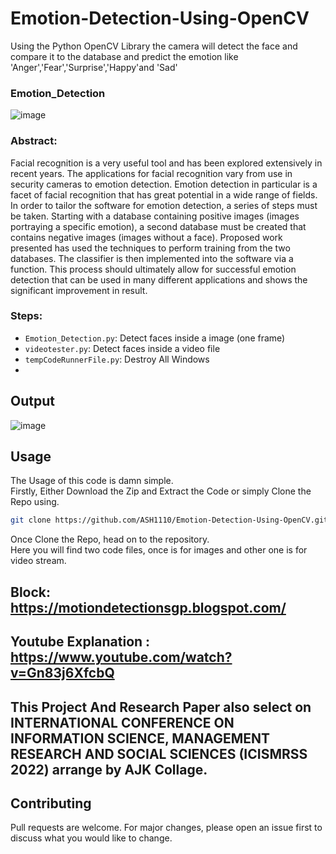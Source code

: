 # Emotion-Detection-Using-OpenCV
Using the Python OpenCV Library the camera will detect the face and compare it to the database and predict the emotion like 'Anger','Fear','Surprise','Happy'and 'Sad'
### Emotion_Detection
![image](https://github.com/ASH1110/Emotion-Detection-Using-OpenCV/assets/87519109/47750e2b-0503-4f28-98e9-8fbcf9d40d53)

### Abstract:

Facial recognition is a very useful tool and has been explored extensively in recent years. The applications for facial recognition vary from use in security cameras to emotion detection. Emotion detection in particular is a facet of facial recognition that has great potential in a wide range of fields. In order to tailor the software for emotion detection, a series of steps must be taken. Starting with a database containing positive images (images portraying a specific emotion), a second database must be created that contains negative images (images without a face). Proposed work presented has used the techniques to perform training from the two databases. The classifier is then implemented into the software via a function. This process should ultimately allow for successful emotion detection that can be used in many different applications and shows the significant improvement in result.

### Steps:

- `Emotion_Detection.py`: Detect faces inside a image (one frame)
- `videotester.py`: Detect faces inside a video file
- `tempCodeRunnerFile.py`: Destroy All Windows
- 
## Output
![image](https://github.com/ASH1110/Emotion-Detection-Using-OpenCV/assets/87519109/1a7be87f-9476-4e08-886e-1815544d3aca)


## Usage
The Usage of this code is damn simple. 
<br>
Firstly, Either Download the Zip and Extract the Code or simply Clone the Repo using.

```bash
git clone https://github.com/ASH1110/Emotion-Detection-Using-OpenCV.git
```
Once Clone the Repo, head on to the repository.
<br> 
Here you will find two code files, once is for images and other one is for video stream.


## Block: https://motiondetectionsgp.blogspot.com/

## Youtube Explanation : https://www.youtube.com/watch?v=Gn83j6XfcbQ

## This Project And Research Paper also select on INTERNATIONAL CONFERENCE ON INFORMATION SCIENCE, MANAGEMENT RESEARCH AND SOCIAL SCIENCES (ICISMRSS 2022) arrange by AJK Collage.

## Contributing

Pull requests are welcome. For major changes, please open an issue first to discuss what you would like to change.
